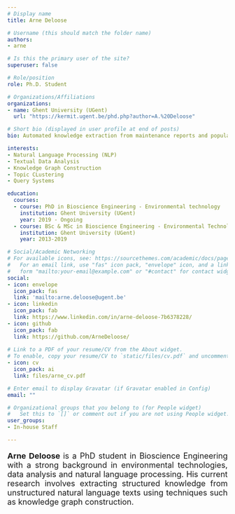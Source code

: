 ```yaml
---
# Display name
title: Arne Deloose

# Username (this should match the folder name)
authors:
- arne

# Is this the primary user of the site?
superuser: false

# Role/position
role: Ph.D. Student

# Organizations/Affiliations
organizations:
- name: Ghent University (UGent)
  url: "https://kermit.ugent.be/phd.php?author=A.%20Deloose"

# Short bio (displayed in user profile at end of posts)
bio: Automated knowledge extraction from maintenance reports and popular texts on nature conservation

interests:
- Natural Language Processing (NLP)
- Textual Data Analysis
- Knowledge Graph Construction
- Topic CLustering
- Query Systems

education:
  courses:
  - course: PhD in Bioscience Engineering - Environmental technology
    institution: Ghent University (UGent)
    year: 2019 - Ongoing
  - course: BSc & MSc in Bioscience Engineering - Environmental Technology
    institution: Ghent University (UGent)
    year: 2013-2019

# Social/Academic Networking
# For available icons, see: https://sourcethemes.com/academic/docs/page-builder/#icons
#   For an email link, use "fas" icon pack, "envelope" icon, and a link in the
#   form "mailto:your-email@example.com" or "#contact" for contact widget.
social:
- icon: envelope
  icon_pack: fas
  link: 'mailto:arne.deloose@ugent.be'
- icon: linkedin
  icon_pack: fab
  link: https://www.linkedin.com/in/arne-deloose-7b6378228/
- icon: github
  icon_pack: fab
  link: https://github.com/ArneDeloose/
  
# Link to a PDF of your resume/CV from the About widget.
# To enable, copy your resume/CV to `static/files/cv.pdf` and uncomment the lines below.
- icon: cv
  icon_pack: ai
  link: files/arne_cv.pdf

# Enter email to display Gravatar (if Gravatar enabled in Config)
email: ""

# Organizational groups that you belong to (for People widget)
#   Set this to `[]` or comment out if you are not using People widget.
user_groups:
- In-house Staff

---
```

<p align="justify" style="font-size:18px;"><b> Arne Deloose </b> is a PhD student in Bioscience Engineering with a strong background in environmental technologies, data analysis and natural language processing. His current research involves extracting structured knowledge from unstructured natural language texts using techniques such as knowledge graph construction. </p>

